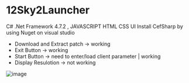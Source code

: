 # 12Sky2Launcher
C# .Net Framework 4.7.2 , JAVASCRIPT HTML CSS UI
Install CefSharp by using Nuget on visual studio

- Download and Extract patch -> working
- Exit Button -> working
- Start Button -> need to enter/load client parameter | working
- Display Resulotion -> not working

![image](https://raw.githubusercontent.com/DOSexample/12Sky2Launcher/master/Untitled.png)
